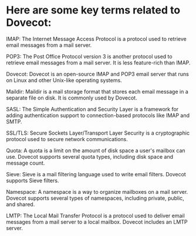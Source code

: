 # Here are some key terms related to Dovecot:

IMAP: The Internet Message Access Protocol is a protocol used to retrieve email messages from a mail server.

POP3: The Post Office Protocol version 3 is another protocol used to retrieve email messages from a mail server. It is less feature-rich than IMAP.

Dovecot: Dovecot is an open-source IMAP and POP3 email server that runs on Linux and other Unix-like operating systems.

Maildir: Maildir is a mail storage format that stores each email message in a separate file on disk. It is commonly used by Dovecot.

SASL: The Simple Authentication and Security Layer is a framework for adding authentication support to connection-based protocols like IMAP and SMTP.

SSL/TLS: Secure Sockets Layer/Transport Layer Security is a cryptographic protocol used to secure network communications.

Quota: A quota is a limit on the amount of disk space a user's mailbox can use. Dovecot supports several quota types, including disk space and message count.

Sieve: Sieve is a mail filtering language used to write email filters. Dovecot supports Sieve filters.

Namespace: A namespace is a way to organize mailboxes on a mail server. Dovecot supports several types of namespaces, including private, public, and shared.

LMTP: The Local Mail Transfer Protocol is a protocol used to deliver email messages from a mail server to a local mailbox. Dovecot includes an LMTP server.
